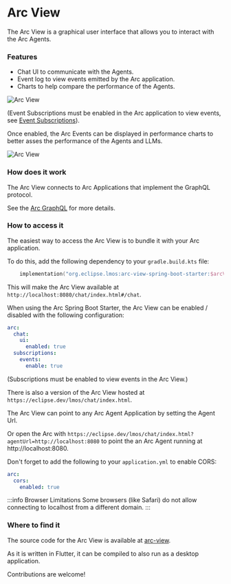
# Arc View

The Arc View is a graphical user interface 
that allows you to interact with the Arc Agents.


### Features

- Chat UI to communicate with the Agents.
- Event log to view events emitted by the Arc application.
- Charts to help compare the performance of the Agents.

![Arc View](/img/chat_view.png)

(Event Subscriptions must be enabled in the Arc application to view events,
see [Event Subscriptions](/docs/arc/spring/graphql#event-subscriptions)).

Once enabled, the Arc Events can be displayed in performance charts to better 
asses the performance of the Agents and LLMs.

![Arc View](/img/chart_view.png)


### How does it work

The Arc View connects to Arc Applications that implement the GraphQL protocol.

See the [Arc GraphQL](/docs/arc/spring/graphql) for more details.


### How to access it

The easiest way to access the Arc View is to bundle it with your Arc application.

To do this, add the following dependency to your `gradle.build.kts` file:

```kotlin
    implementation("org.eclipse.lmos:arc-view-spring-boot-starter:$arcVersion")
```

This will make the Arc View available at `http://localhost:8080/chat/index.html#/chat`.

When using the Arc Spring Boot Starter, the Arc View can be enabled / disabled with the following configuration:

```yaml
arc:
  chat:
    ui:
      enabled: true
  subscriptions:
    events:
      enable: true
```

(Subscriptions must be enabled to view events in the Arc View.)

There is also a version of the Arc View hosted at `https://eclipse.dev/lmos/chat/index.html`.

The Arc View can point to any Arc Agent Application by setting the Agent Url.

Or open the Arc with `https://eclipse.dev/lmos/chat/index.html?agentUrl=http://localhost:8080` to point the an Arc Agent running at http://localhost:8080.

Don't forget to add the following to your `application.yml` to enable CORS:

```yaml
arc:
  cors:
    enabled: true
```

:::info Browser Limitations
Some browsers (like Safari) do not allow connecting to localhost from a different domain.
:::


### Where to find it

The source code for the Arc View is available at [arc-view](https://github.com/eclipse-lmos/arc-view).

As it is written in Flutter, it can be compiled to also run as a desktop application.

Contributions are welcome!
